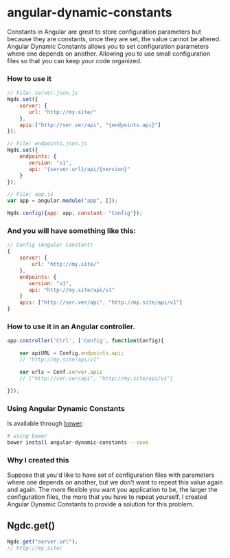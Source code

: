 angular-dynamic-constants
=========================
Constants in Angular are great to store configuration parameters but because they are constants, once they are set, the value cannot be altered.
Angular Dynamic Constants allows you to set configuration parameters where one depends on another.
Allowing you to use small configuration files so that you can keep your code organized.

###  How to use it ###

```js
// File: server.json.js
Ngdc.set({
    server: {
       url: "http://my.site/"
    },
    apis:["http://ser.ver/api", "{endpoints.api}"]
});

// File: endpoints.json.js
Ngdc.set({
    endpoints: {
       version: "v1",
       api: "{server.url}/api/{version}"
    }
});

// File: app.js
var app = angular.module("app", []);

Ngdc.config({app: app, constant: "Config"});
```

### And you will have something like this: ###
```js
// Config (Angular Constant)
{
    server: {
        url: "http://my.site/"
    },
    endpoints: {
       version: "v1",
       api: "http://my.site/api/v1"
    }
    apis: ["http://ser.ver/api", "http://my.site/api/v1"]
}

```


### How to use it in an Angular controller. ###

```js
app.controller('Ctrl', ['Config', function(Config){

    var apiURL = Config.endpoints.api;
    // "http://my.site/api/v1"

    var urls = Conf.server.apis
    // ["http://ser.ver/api", "http://my.site/api/v1"]

}]);
```
### Using Angular Dynamic Constants ###

Is available through [bower](http://bower.io/):

```bash
# using bower
bower install angular-dynamic-constants --save
```


### Why I created this ###
Suppose that you'd like to have set of configuration files with parameters where one depends on another, but we don’t want to repeat this value again and again.
The more flexible you want you application to be, the larger the configuration files, the more that you have to repeat yourself. I created Angular Dynamic Constants
to provide a solution for this problem.

## Ngdc.get() ##
```js
Ngdc.get("server.url");
// http://my.site/
```